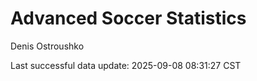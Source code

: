 # Advanced Soccer Statistics
Denis Ostroushko

<!-- gfm -->

Last successful data update: 2025-09-08 08:31:27 CST
